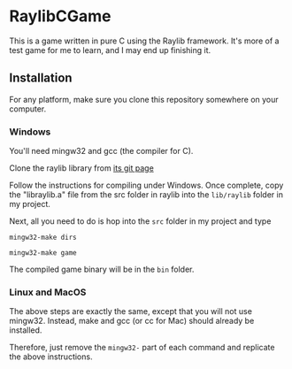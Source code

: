 # RaylibCGame

This is a game written in pure C using the Raylib framework. It's more of a test game for me to learn, and I may end up finishing it.

## Installation

For any platform, make sure you clone this repository somewhere on your computer.

### Windows

You'll need mingw32 and gcc (the compiler for C).

Clone the raylib library from [its git page](https://github.com/raysan5/raylib)

Follow the instructions for compiling under Windows. Once complete, copy the "libraylib.a" file from the src folder in raylib into the `lib/raylib` folder in my project.

Next, all you need to do is hop into the `src` folder in my project and type

```
mingw32-make dirs

mingw32-make game
```

The compiled game binary will be in the `bin` folder.

### Linux and MacOS

The above steps are exactly the same, except that you will not use mingw32. Instead, make and gcc (or cc for Mac) should already be installed.

Therefore, just remove the `mingw32-` part of each command and replicate the above instructions.
